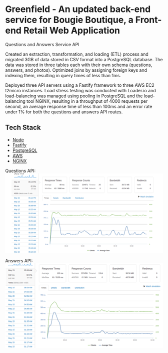 # Greenfield - An updated back-end service for Bougie Boutique, a Front-end Retail Web Application
Questions and Answers Service API

Created an extraction, transformation, and loading (ETL) process and migrated 3GB of data stored in CSV format into a PostgreSQL database. The data was stored in three tables each with their own schema (questions, answers, and photos). Optimized joins by assigning foreign keys and indexing them, resulting in query times of less than 1ms.

Deployed three API servers using a Fastify framework to three AWS EC2 t2micro instances. Load stress testing was conducted with Loader.io and load-balancing was managed using pooling in PostgreSQL and the load-balancing tool NGINX, resulting in a throughput of 4000 requests per second, an average response time of less than 100ms and an error rate under 1% for both the questions and answers API routes.

## Tech Stack

- [Node](https://nodejs.org/en/)
- [Fastify](https://www.fastify.io/)
- [PostgreSQL](https://www.postgresql.org/)
- [AWS](https://aws.amazon.com/)
- [NGINX](https://www.nginx.com/)

Questions API:
![Questions API](./loaderio-results/NGINX3-fastify-questionAPI.png)

Answers API:
![Answers API](./loaderio-results/NGINX-fastify-answerAPI.png)
